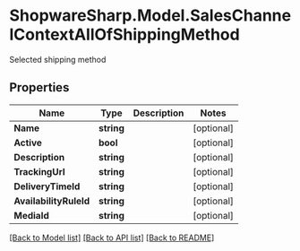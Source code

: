 # ShopwareSharp.Model.SalesChannelContextAllOfShippingMethod
Selected shipping method

## Properties

Name | Type | Description | Notes
------------ | ------------- | ------------- | -------------
**Name** | **string** |  | [optional] 
**Active** | **bool** |  | [optional] 
**Description** | **string** |  | [optional] 
**TrackingUrl** | **string** |  | [optional] 
**DeliveryTimeId** | **string** |  | [optional] 
**AvailabilityRuleId** | **string** |  | [optional] 
**MediaId** | **string** |  | [optional] 

[[Back to Model list]](../../README.md#documentation-for-models) [[Back to API list]](../../README.md#documentation-for-api-endpoints) [[Back to README]](../../README.md)

